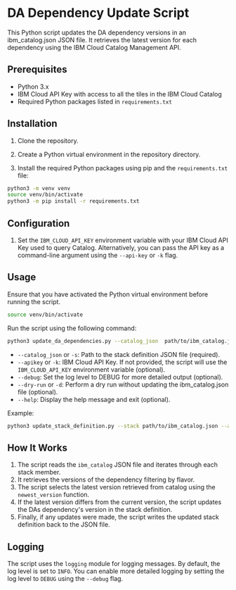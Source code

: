 # DA Dependency Update Script

This Python script updates the DA dependency versions in an ibm_catalog.json JSON file. It retrieves the latest version for each dependency using the IBM Cloud Catalog Management API.

## Prerequisites

- Python 3.x
- IBM Cloud API Key with access to all the tiles in the IBM Cloud Catalog
- Required Python packages listed in `requirements.txt`

## Installation

1. Clone the repository.

2. Create a Python virtual environment in the repository directory.

3. Install the required Python packages using pip and the `requirements.txt` file:

```bash
python3 -m venv venv
source venv/bin/activate
python3 -m pip install -r requirements.txt
```

## Configuration

1. Set the `IBM_CLOUD_API_KEY` environment variable with your IBM Cloud API Key used to query Catalog. Alternatively, you can pass the API key as a command-line argument using the `--api-key` or `-k` flag.

## Usage

Ensure that you have activated the Python virtual environment before running the script.

```bash
source venv/bin/activate
```

Run the script using the following command:

```bash
python3 update_da_dependencies.py --catalog_json  path/to/ibm_catalog.json} --apikey your_api_key
```


- `--catalog_json` or `-s`: Path to the stack definition JSON file (required).
- `--apikey` or `-k`: IBM Cloud API Key. If not provided, the script will use the `IBM_CLOUD_API_KEY` environment variable (optional).
- `--debug`: Set the log level to DEBUG for more detailed output (optional).
- `--dry-run` or `-d`: Perform a dry run without updating the ibm_catalog.json file (optional).
- `--help`: Display the help message and exit (optional).

Example:

```bash
python3 update_stack_definition.py --stack path/to/ibm_catalog.json --api-key your_api_key --dry-run --debug
```


## How It Works

1. The script reads the `ibm_catalog` JSON file and iterates through each stack member.
3. It retrieves the versions of the dependency filtering by flavor.
4. The script selects the latest version retrieved from catalog using the `newest_version` function.
5. If the latest version differs from the current version, the script updates the DAs dependency's version in the stack definition.
6. Finally, if any updates were made, the script writes the updated stack definition back to the JSON file.

## Logging

The script uses the `logging` module for logging messages. By default, the log level is set to `INFO`. You can enable more detailed logging by setting the log level to `DEBUG` using the `--debug` flag.

